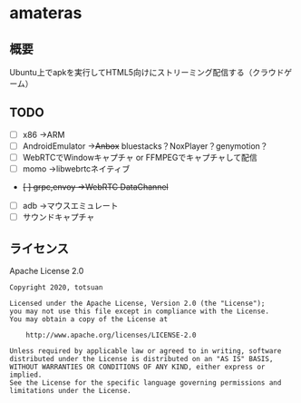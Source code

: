 # amateras

## 概要
Ubuntu上でapkを実行してHTML5向けにストリーミング配信する（クラウドゲーム）

## TODO
- [ ] x86 →ARM
- [ ] AndroidEmulator →~~Anbox~~ bluestacks？NoxPlayer？genymotion？
- [ ] WebRTCでWindowキャプチャ or FFMPEGでキャプチャして配信
- [ ] momo →libwebrtcネイティブ
- ~~[ ] grpc,envoy →WebRTC DataChannel~~
- [ ] adb →マウスエミュレート
- [ ] サウンドキャプチャ

## ライセンス
Apache License 2.0

```
Copyright 2020, totsuan

Licensed under the Apache License, Version 2.0 (the "License");
you may not use this file except in compliance with the License.
You may obtain a copy of the License at

    http://www.apache.org/licenses/LICENSE-2.0

Unless required by applicable law or agreed to in writing, software
distributed under the License is distributed on an "AS IS" BASIS,
WITHOUT WARRANTIES OR CONDITIONS OF ANY KIND, either express or implied.
See the License for the specific language governing permissions and
limitations under the License.
```
